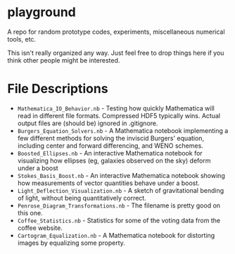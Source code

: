 # playground
A repo for random prototype codes, experiments, miscellaneous numerical tools, etc.

This isn't really organized any way. Just feel free to drop things here if you think other people might be interested.

File Descriptions
=================

 - `Mathematica_IO_Behavior.nb` - Testing how quickly Mathematica will read in different file formats. Compressed HDF5 typically wins. Actual output files are (should be) ignored in .gitignore.
 - `Burgers_Equation_Solvers.nb` - A Mathematica notebook implementing a few different methods for solving the inviscid Burgers' equation, including center and forward differencing, and WENO schemes.
 - `Boosted_Ellipses.nb` - An interactive Mathematica notebook for visualizing how ellipses (eg, galaxies observed on the sky) deform under a boost
 - `Stokes_Basis_Boost.nb` - An interactive Mathematica notebook showing how measurements of vector quantities behave under a boost.
 - `Light_Deflection_Visualization.nb` - A sketch of gravitational bending of light, without being quantitatively correct.
 - `Penrose_Diagram_Transformations.nb` - The filename is pretty good on this one.
 - `Coffee_Statistics.nb` - Statistics for some of the voting data from the coffee website.
 - `Cartogram_Equalization.nb` - A Mathematica notebook for distorting images by equalizing some property.
